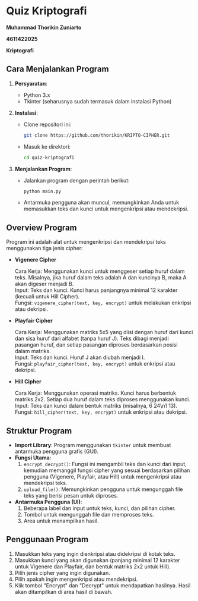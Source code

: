 # Quiz Kriptografi

**Muhammad Thorikin Zuniarto**

**4611422025**

**Kriptografi**

## Cara Menjalankan Program

1. **Persyaratan**:
   - Python 3.x
   - Tkinter (seharusnya sudah termasuk dalam instalasi Python)
   
2. **Instalasi**:
   - Clone repositori ini:
     ```bash
     git clone https://github.com/thorikin/KRIPTO-CIPHER.git
     ```
   - Masuk ke direktori:
     ```bash
     cd quiz-kriptografi
     ```

3. **Menjalankan Program**:
   - Jalankan program dengan perintah berikut:
     ```bash
     python main.py
     ```
   - Antarmuka pengguna akan muncul, memungkinkan Anda untuk memasukkan teks dan kunci untuk mengenkripsi atau mendekripsi.

## Overview Program
Program ini adalah alat untuk mengenkripsi dan mendekripsi teks menggunakan tiga jenis cipher:
- **Vigenere Cipher**

  Cara Kerja: Menggunakan kunci untuk menggeser setiap huruf dalam teks. Misalnya, jika huruf dalam teks adalah A dan kuncinya B, maka A akan digeser menjadi B.  
  Input: Teks dan kunci. Kunci harus panjangnya minimal 12 karakter (kecuali untuk Hill Cipher).  
  Fungsi: `vigenere_cipher(text, key, encrypt)` untuk melakukan enkripsi atau dekripsi.
  
- **Playfair Cipher**

  Cara Kerja: Menggunakan matriks 5x5 yang diisi dengan huruf dari kunci dan sisa huruf dari alfabet (tanpa huruf J). Teks dibagi menjadi pasangan huruf, dan setiap pasangan diproses berdasarkan posisi dalam matriks.  
  Input: Teks dan kunci. Huruf J akan diubah menjadi I.  
  Fungsi: `playfair_cipher(text, key, encrypt)` untuk enkripsi atau dekripsi.
  
- **Hill Cipher**

  Cara Kerja: Menggunakan operasi matriks. Kunci harus berbentuk matriks 2x2. Setiap dua huruf dalam teks diproses menggunakan kunci.  
  Input: Teks dan kunci dalam bentuk matriks (misalnya, 6 24\n1 13).  
  Fungsi: `hill_cipher(text, key, encrypt)` untuk enkripsi atau dekripsi.

## Struktur Program
- **Import Library**: Program menggunakan `tkinter` untuk membuat antarmuka pengguna grafis (GUI).
- **Fungsi Utama**:
  1. `encrypt_decrypt()`: Fungsi ini mengambil teks dan kunci dari input, kemudian memanggil fungsi cipher yang sesuai berdasarkan pilihan pengguna (Vigenere, Playfair, atau Hill) untuk mengenkripsi atau mendekripsi teks.
  2. `upload_file()`: Memungkinkan pengguna untuk mengunggah file teks yang berisi pesan untuk diproses.
- **Antarmuka Pengguna (UI)**:
  1. Beberapa label dan input untuk teks, kunci, dan pilihan cipher.
  2. Tombol untuk mengunggah file dan memproses teks.
  3. Area untuk menampilkan hasil.

## Penggunaan Program
1. Masukkan teks yang ingin dienkripsi atau didekripsi di kotak teks.
2. Masukkan kunci yang akan digunakan (panjang minimal 12 karakter untuk Vigenere dan Playfair, dan bentuk matriks 2x2 untuk Hill).
3. Pilih jenis cipher yang ingin digunakan.
4. Pilih apakah ingin mengenkripsi atau mendekripsi.
5. Klik tombol "Encrypt" dan "Decrypt" untuk mendapatkan hasilnya. Hasil akan ditampilkan di area hasil di bawah.
